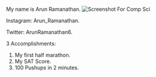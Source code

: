 My name is Arun Ramanathan.
![Screenshot For Comp Sci](https://user-images.githubusercontent.com/61334968/84483866-ee6dbe80-ac67-11ea-90ed-8faf54920e41.png)


Instagram: Arun_Ramanathan.

Twitter: ArunRamanathan6.

3 Accomplishments:

1. My first half marathon.
2. My SAT Score.
3. 100 Pushups in 2 minutes.
